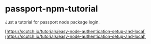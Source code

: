 # passport-npm-tutorial
Just a tutorial for passport node package login.

[https://scotch.io/tutorials/easy-node-authentication-setup-and-local](https://scotch.io/tutorials/easy-node-authentication-setup-and-local)

